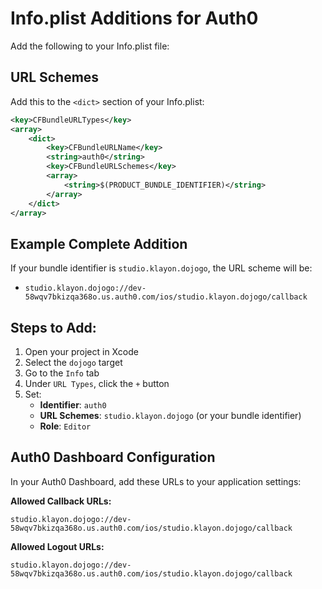 # Info.plist Additions for Auth0

Add the following to your Info.plist file:

## URL Schemes

Add this to the `<dict>` section of your Info.plist:

```xml
<key>CFBundleURLTypes</key>
<array>
    <dict>
        <key>CFBundleURLName</key>
        <string>auth0</string>
        <key>CFBundleURLSchemes</key>
        <array>
            <string>$(PRODUCT_BUNDLE_IDENTIFIER)</string>
        </array>
    </dict>
</array>
```

## Example Complete Addition

If your bundle identifier is `studio.klayon.dojogo`, the URL scheme will be:
- `studio.klayon.dojogo://dev-58wqv7bkizqa368o.us.auth0.com/ios/studio.klayon.dojogo/callback`

## Steps to Add:

1. Open your project in Xcode
2. Select the `dojogo` target
3. Go to the `Info` tab
4. Under `URL Types`, click the `+` button
5. Set:
   - **Identifier**: `auth0`
   - **URL Schemes**: `studio.klayon.dojogo` (or your bundle identifier)
   - **Role**: `Editor`

## Auth0 Dashboard Configuration

In your Auth0 Dashboard, add these URLs to your application settings:

**Allowed Callback URLs:**
```
studio.klayon.dojogo://dev-58wqv7bkizqa368o.us.auth0.com/ios/studio.klayon.dojogo/callback
```

**Allowed Logout URLs:**
```
studio.klayon.dojogo://dev-58wqv7bkizqa368o.us.auth0.com/ios/studio.klayon.dojogo/callback
```